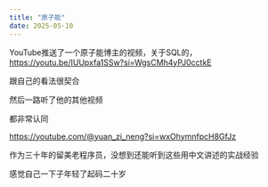 ```yaml
---
title: "原子能"
date: 2025-05-10
---
```


YouTube推送了一个原子能博主的视频，关于SQL的，<a href="https://youtu.be/IUUpxfa1SSw?si=WgsCMh4yPJ0cctkE">https://youtu.be/IUUpxfa1SSw?si=WgsCMh4yPJ0cctkE</a>

跟自己的看法很契合

然后一路听了他的其他视频

都非常认同

<a href="https://youtube.com/@yuan_zi_neng?si=wxOhymnfpcH8GfJz">https://youtube.com/@yuan_zi_neng?si=wxOhymnfpcH8GfJz</a>

作为三十年的留美老程序员，没想到还能听到这些用中文讲述的实战经验

感觉自己一下子年轻了起码二十岁
